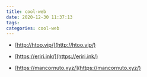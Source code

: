 ```yaml
---
title: cool-web
date: 2020-12-30 11:37:13
tags:
categories: cool-web
---
```



- [http://htoo.vip/](http://htoo.vip/)

- [https://eriri.ink/](https://eriri.ink/)

- [https://mancornuto.xyz/](https://mancornuto.xyz/)





